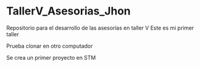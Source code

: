 # TallerV_Asesorias_Jhon
Repositorio para el desarrollo de las asesorías en taller V
Este es mi primer taller

Prueba clonar en otro computador

Se crea un primer proyecto en STM